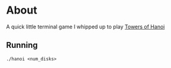 # About
A quick little terminal game I whipped up to play [Towers of Hanoi](https://en.wikipedia.org/wiki/Tower_of_Hanoi)

## Running
```
./hanoi <num_disks>
```
